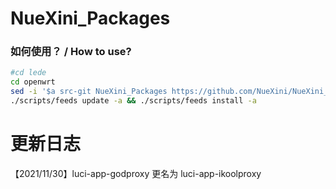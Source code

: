 # NueXini_Packages
### 如何使用？ / How to use?
```bash
#cd lede
cd openwrt
sed -i '$a src-git NueXini_Packages https://github.com/NueXini/NueXini_Packages.git' feeds.conf.default
./scripts/feeds update -a && ./scripts/feeds install -a
```

# 更新日志
【2021/11/30】luci-app-godproxy 更名为 luci-app-ikoolproxy
